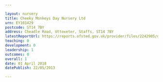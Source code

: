 ```yaml
---

layout: nursery
title: Cheeky Monkeys Day Nursery Ltd
urn: EY101429
postcode: ST14 7BY
address: Cheadle Road, Uttoxeter, Staffs, ST14 7BY
latestReportUrl: https://reports.ofsted.gov.uk/provider/files/2242905/urn/EY101429.pdf
teaching: 0
development: 0
leadership: 1
outcomes: 0
overall: 1
date: 01 April 2018 
datePublish: 22/05/2013

---
```

